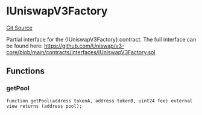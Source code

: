 # IUniswapV3Factory
[Git Source](https://github.com/FloorDAO/floor-v2/blob/fd4de86a192de96d73fe2e56a84ec542b57b1c69/src/contracts/pricing/UniswapV3PricingExecutor.sol)

Partial interface for the {IUniswapV3Factory} contract. The full interface can be found here:
https://github.com/Uniswap/v3-core/blob/main/contracts/interfaces/IUniswapV3Factory.sol


## Functions
### getPool


```solidity
function getPool(address tokenA, address tokenB, uint24 fee) external view returns (address pool);
```

